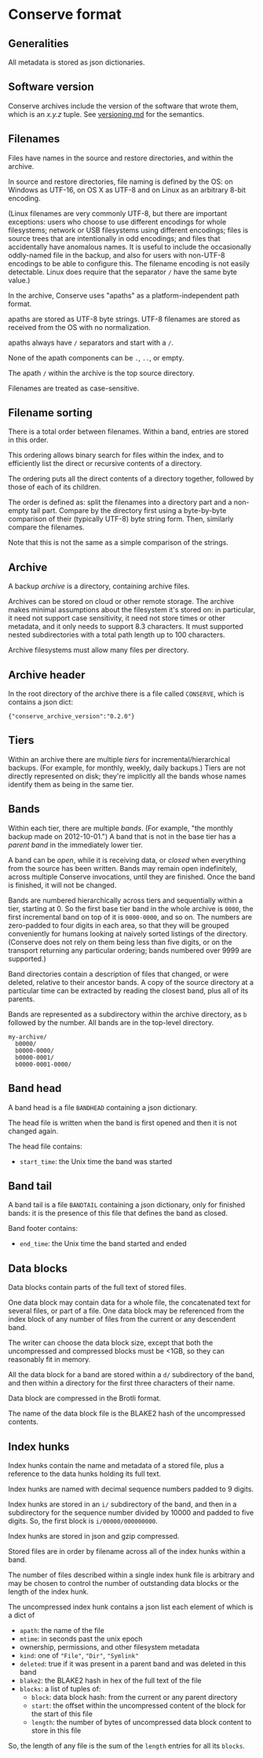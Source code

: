 # Conserve format

## Generalities

All metadata is stored as json dictionaries.

## Software version

Conserve archives include the version of the software that wrote them, which is
an _x.y.z_ tuple.  See [versioning.md](versioning.md) for the semantics.


## Filenames

Files have names in the source and restore directories, and within the archive.

In source and restore directories, file naming is defined by the OS: on Windows as UTF-16,
on OS X as UTF-8 and on Linux as an arbitrary 8-bit encoding.

(Linux filenames are very commonly UTF-8, but there are important exceptions: users who
choose to use different encodings for whole filesystems; network or USB filesystems
using different encodings; files is source trees that are intentionally in odd encodings; and
files that accidentally have anomalous names.  It is useful to include the occasionally
oddly-named file in the backup, and also for users with non-UTF-8 encodings to be able to
configure this. The filename encoding is not easily detectable.  Linux does require that the
separator `/` have the same byte value.)

In the archive, Conserve uses "apaths" as a platform-independent path format.

apaths are stored as UTF-8 byte strings. UTF-8 filenames are
stored as received from the OS with no normalization.

apaths always have `/` separators and start with a `/`.

None of the apath components can be `.`, `..`, or empty.

The apath `/` within the archive is the top source directory.

Filenames are treated as case-sensitive.

## Filename sorting

There is a total order between filenames.  Within a band, entries are
stored in this order.

This ordering allows binary search for files within the index, and to
efficiently list the direct or recursive contents of a directory.

The ordering puts all the direct contents of a directory together, followed
by those of each of its children.

The order is defined as: split the filenames into a directory part
and a non-empty tail part.  Compare by the directory first using a
byte-by-byte comparison of their (typically UTF-8) byte string form.
Then, similarly compare the filenames.

Note that this is not the same as a simple comparison of the strings.

## Archive

A backup *archive* is a directory, containing archive files.

Archives can be stored on cloud or other remote storage.
The archive makes minimal assumptions about the filesystem it's stored on: in
particular, it need not support case sensitivity, it need not store times or
other metadata, and it only needs to support 8.3 characters.  It must supported
nested subdirectories with a total path length up to 100 characters.

Archive filesystems must allow many files per directory.

## Archive header

In the root directory of the archive there is a file called `CONSERVE`,
which is contains a json dict:

    {"conserve_archive_version":"0.2.0"}

## Tiers

Within an archive there are multiple *tiers* for incremental/hierarchical
backups.  (For example, for monthly, weekly, daily backups.)  Tiers are not
directly represented on disk; they're implicitly all the bands whose names
identify them as being in the same tier.

## Bands

Within each tier, there are multiple *bands*.  (For example, "the monthly
backup made on 2012-10-01.")  A band that is not in the base tier has a
*parent band* in the immediately lower tier.

A band can be *open*, while it is receiving data, or *closed* when
everything from the source has been written.  Bands may remain open
indefinitely, across multiple Conserve invocations, until they are finished.
Once the band is finished, it will not be changed.

Bands are numbered hierarchically across tiers and sequentially within
a tier, starting at 0.  So the first base tier band in the whole archive
is `0000`, the first incremental band on top of it is `0000-0000`,
and so on.  The numbers are zero-padded to four digits in each
area, so that they will be grouped conveniently for humans looking at
naively sorted listings of the directory.  (Conserve does not rely on them
being less than five digits, or on the transport returning any particular
ordering; bands numbered over 9999 are supported.)

Band directories contain a description of files that changed, or were deleted,
relative to their ancestor bands.  A copy of the source directory at a
particular time can be extracted by reading the closest band, plus all of its
parents.

Bands are represented as a subdirectory within the archive directory,
as `b` followed by the number.  All bands are in the top-level directory.

    my-archive/
      b0000/
      b0000-0000/
      b0000-0001/
      b0000-0001-0000/

## Band head

A band head is a file `BANDHEAD` containing a json dictionary.

The head file is written when the band is first opened and then it is
not changed again.

The head file contains:

 - `start_time`: the Unix time the band was started

## Band tail

A band tail is a file `BANDTAIL` containing a json dictionary, only for
finished bands: it is the presence of this file that defines the band as
closed.

Band footer contains:

 - `end_time`: the Unix time the band started and ended


## Data blocks

Data blocks contain parts of the full text of stored files.

One data block may contain data for a whole file, the concatenated
text for several files, or part of a file.  One data block
may be referenced from the index block of any number of files
from the current or any descendent band.

The writer can choose the data block size, except that both the uncompressed
and compressed blocks must be <1GB, so they can reasonably fit in memory.

All the data block for a band are stored within a `d/` subdirectory
of the band, and then within a directory for the first three characters
of their name.

Data block are compressed in the Brotli format.

The name of the data block file is the BLAKE2 hash of the uncompressed
contents.


## Index hunks

Index hunks contain the name and metadata of a stored file, plus a
reference to the data hunks holding its full text.

Index hunks are named with decimal sequence numbers padded to 9 digits.

Index hunks are stored in an `i/` subdirectory of the band, and then
in a subdirectory for the sequence number divided by 10000 and
padded to five digits.  So, the first block is `i/00000/000000000`.

Index hunks are stored in json and gzip compressed.

Stored files are in order by filename across all of the index hunks
within a band.

The number of files described within a single index hunk file is
arbitrary and may be chosen to control the number of outstanding data
blocks or the length of the index hunk.

The uncompressed index hunk contains a json list each element of
which is a dict of

   - `apath`: the name of the file
   - `mtime`: in seconds past the unix epoch
   - ownership, permissions, and other filesystem metadata
   - `kind`: one of `"File"`, `"Dir"`, `"Symlink"`
   - `deleted`: true if it was present in a parent band and was
     deleted in this band
   - `blake2`: the BLAKE2 hash in hex of the full text of the file
   - `blocks`: a list of tuples of:
     - `block`: data block hash: from the current or any
       parent directory
     - `start`: the offset within the uncompressed content of the
       block for the start of this file
     - `length`: the number of bytes of uncompressed data block
       content to store in this file

So, the length of any file is the sum of the `length` entries for all
its `blocks`.

